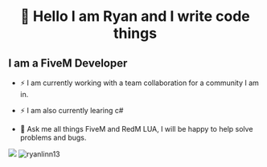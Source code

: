 <h1 align="center">👋 Hello I am Ryan and I write code things
 
## I am a FiveM Developer 
- ⚡ I am currently working with a team collaboration for a community I am in.
- ⚡ I am also currently learing c#

- 💬 Ask me all things FiveM and RedM LUA, I will be happy to help solve problems and bugs.
<img src="https://github-readme-stats.vercel.app/api/top-langs/?username=Mojito-Fivem&theme=dark">
<img src="https://github-readme-stats.vercel.app/api?username=ryanlinn13&show_icons=true&theme=gotham" alt="ryanlinn13" />
